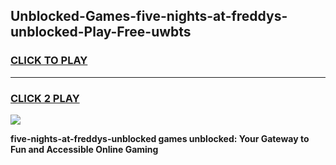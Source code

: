 
## Unblocked-Games-five-nights-at-freddys-unblocked-Play-Free-uwbts
<h3>
<a href="https://premium76.site?title=five-nights-at-freddys-unblocked&ref=10A">CLICK TO PLAY</a></h3>
<hr>

<h3>
<a href="https://premium76.site?title=five-nights-at-freddys-unblocked&ref=10A">CLICK 2 PLAY</a>
  
</h3>

<a href="https://premium76.site?title=five-nights-at-freddys-unblocked&ref=10A"><img src="https://clearcache.store/games.png"></a>


**five-nights-at-freddys-unblocked games unblocked: Your Gateway to Fun and Accessible Online Gaming**
